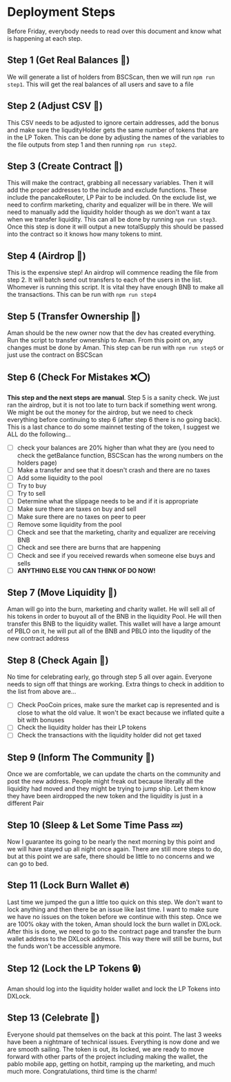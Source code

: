 # Deployment Steps
Before Friday, everybody needs to read over this document and know what is happening at each step.

## Step 1 (Get Real Balances 🏦)
We will generate a list of holders from BSCScan, then we will run `npm run step1`. This will get the real balances of all users and save to a file

## Step 2 (Adjust CSV 🧮)
This CSV needs to be adjusted to ignore certain addresses, add the bonus and make sure the liqudityHolder gets the same number of tokens that are in the LP Token. This can be done by adjusting the names of the variables to the file outputs from step 1 and then running `npm run step2`. 

## Step 3 (Create Contract 📝)
This will make the contract, grabbing all necessary variables. Then it will add the proper addresses to the include and exclude functions. These include the pancakeRouter, LP Pair to be included. On the exclude list, we need to confirm marketing, charity and equalizer will be in there. We will need to manually add the liquidity holder though as we don't want a tax when we transfer liquidity. This can all be done by running `npm run step3`. Once this step is done it will output a new totalSupply this should be passed into the contract so it knows how many tokens to mint.

## Step 4 (Airdrop 💸)
This is the expensive step! An airdrop will commence reading the file from step 2. It will batch send out transfers to each of the users in the list. Whomever is running this script. It is vital they have enough BNB to make all the transactions. This can be run with `npm run step4`

## Step 5 (Transfer Ownership 🤝)
Aman should be the new owner now that the dev has created everything. Run the script to transfer ownership to Aman. From this point on, any changes must be done by Aman. This step can be run with `npm run step5` or just use the contract on BSCScan

## Step 6 (Check For Mistakes ❌️⭕)
**This step and the next steps are manual**. Step 5 is a sanity check. We just ran the airdrop, but it is not too late to turn back if something went wrong. We might be out the money for the airdrop, but we need to check everything before continuing to step 6 (after step 6 there is no going back). This is a last chance to do some mainnet testing of the token, I suggest we ALL do the following...
- [ ] check your balances are 20% higher than what they are (you need to check the getBalance function, BSCScan has the wrong numbers on the holders page)
- [ ] Make a transfer and see that it doesn't crash and there are no taxes
- [ ] Add some liquidity to the pool
- [ ] Try to buy
- [ ] Try to sell
- [ ] Determine what the slippage needs to be and if it is appropriate
- [ ] Make sure there are taxes on buy and sell
- [ ] Make sure there are no taxes on peer to peer
- [ ] Remove some liquidity from the pool
- [ ] Check and see that the marketing, charity and equalizer are receiving BNB
- [ ] Check and see there are burns that are happening
- [ ] Check and see if you received rewards when someone else buys and sells
- [ ] **ANYTHING ELSE YOU CAN THINK OF DO NOW!**

## Step 7 (Move Liquidity 🦄)
Aman will go into the burn, marketing and charity wallet. He will sell all of his tokens in order to buyout all of the BNB in the liquidity Pool. He will then transfer this BNB to the liquidity wallet. This wallet will have a large amount of PBLO on it, he will put all of the BNB and PBLO into the liqudity of the new contract address

## Step 8 (Check Again 💩)
No time for celebrating early, go through step 5 all over again. Everyone needs to sign off that things are working. Extra things to check in addition to the list from above are...
- [ ] Check PooCoin prices, make sure the market cap is represented and is close to what the old value. It won't be exact because we inflated quite a bit with bonuses
- [ ] Check the liquidity holder has their LP tokens
- [ ] Check the transactions with the liquidity holder did not get taxed

## Step 9 (Inform The Community 🎤)
Once we are comfortable, we can update the charts on the community and post the new address. People might freak out because literally all the liquidity had moved and they might be trying to jump ship. Let them know they have been airdropped the new token and the liquidity is just in a different Pair

## Step 10 (Sleep & Let Some Time Pass 💤)
Now I guarantee its going to be nearly the next morning by this point and we will have stayed up all night once again. There are still more steps to do, but at this point we are safe, there should be little to no concerns and we can go to bed.

## Step 11 (Lock Burn Wallet 🔥)
Last time we jumped the gun a little too quick on this step. We don't want to lock anything and then there be an issue like last time. I want to make sure we have no issues on the token before we continue with this step. Once we are 100% okay with the token, Aman should lock the burn wallet in DXLock. After this is done, we need to go to the contract page and transfer the burn wallet address to the DXLock address. This way there will still be burns, but the funds won't be accessible anymore.

## Step 12 (Lock the LP Tokens 🔒)
Aman should log into the liquidity holder wallet and lock the LP Tokens into DXLock.

## Step 13 (Celebrate 🥳)
Everyone should pat themselves on the back at this point. The last 3 weeks have been a nightmare of technical issues. Everything is now done and we are smooth sailing. The token is out, its locked, we are ready to move forward with other parts of the project including making the wallet, the pablo mobile app, getting on hotbit, ramping up the marketing, and much much more. Congratulations, third time is the charm!




